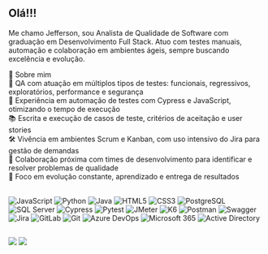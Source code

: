 ## Olá!!!
Me chamo Jefferson, sou Analista de Qualidade de Software com graduação em Desenvolvimento Full Stack. Atuo com testes manuais, automação e colaboração em ambientes ágeis, sempre buscando excelência e evolução.

📝 Sobre mim <br>
🎯 QA com atuação em múltiplos tipos de testes: funcionais, regressivos, exploratórios, performance e segurança <br>
🔄 Experiência em automação de testes com Cypress e JavaScript, otimizando o tempo de execução <br>
📚 Escrita e execução de casos de teste, critérios de aceitação e user stories <br>
🛠️ Vivência em ambientes Scrum e Kanban, com uso intensivo do Jira para gestão de demandas <br>
🤝 Colaboração próxima com times de desenvolvimento para identificar e resolver problemas de qualidade <br>
🚀 Foco em evolução constante, aprendizado e entrega de resultados

<div style="display: inline_block"><br>
  <img alt="JavaScript" src="https://img.shields.io/badge/JavaScript-F7DF1E?style=for-the-badge&amp;logo=javascript&amp;logoColor=black">
  <img alt="Python" src="https://img.shields.io/badge/Python-3776AB?style=for-the-badge&amp;logo=python&amp;logoColor=white">
  <img alt="Java" src="https://img.shields.io/badge/Java-007396?style=for-the-badge&amp;logo=java&amp;logoColor=white">
  <img alt="HTML5" src="https://img.shields.io/badge/HTML5-E34F26?style=for-the-badge&amp;logo=html5&amp;logoColor=white">
  <img alt="CSS3" src="https://img.shields.io/badge/CSS3-1572B6?style=for-the-badge&amp;logo=css3&amp;logoColor=white">
  <img alt="PostgreSQL" src="https://img.shields.io/badge/PostgreSQL-4169E1?style=for-the-badge&amp;logo=postgresql&amp;logoColor=white">
  <img alt="SQL Server" src="https://img.shields.io/badge/SQL_Server-CC2927?style=for-the-badge&amp;logo=microsoftsqlserver&amp;logoColor=white">
  <img alt="Cypress" src="https://img.shields.io/badge/Cypress-17202C?style=for-the-badge&amp;logo=cypress&amp;logoColor=white">
  <img alt="Pytest" src="https://img.shields.io/badge/Pytest-0A9EDC?style=for-the-badge&amp;logo=pytest&amp;logoColor=white">
  <img alt="JMeter" src="https://img.shields.io/badge/JMeter-D22128?style=for-the-badge&amp;logo=apachejmeter&amp;logoColor=white">
  <img alt="K6" src="https://img.shields.io/badge/K6-7D64FF?style=for-the-badge&amp;logo=k6&amp;logoColor=white">
  <img alt="Postman" src="https://img.shields.io/badge/Postman-FF6C37?style=for-the-badge&amp;logo=postman&amp;logoColor=white">
  <img alt="Swagger" src="https://img.shields.io/badge/Swagger-85EA2D?style=for-the-badge&amp;logo=swagger&amp;logoColor=black">
  <img alt="Jira" src="https://img.shields.io/badge/Jira-0052CC?style=for-the-badge&amp;logo=jira&amp;logoColor=white">
  <img alt="GitLab" src="https://img.shields.io/badge/GitLab-FC6D26?style=for-the-badge&amp;logo=gitlab&amp;logoColor=white">
  <img alt="Git" src="https://img.shields.io/badge/Git-F05032?style=for-the-badge&amp;logo=git&amp;logoColor=white">
  <img alt="Azure DevOps" src="https://img.shields.io/badge/Azure_DevOps-0078D7?style=for-the-badge&amp;logo=azuredevops&amp;logoColor=white">
  <img alt="Microsoft 365" src="https://img.shields.io/badge/Microsoft_365-D83B01?style=for-the-badge&amp;logo=microsoft&amp;logoColor=white">
  <img alt="Active Directory" src="https://img.shields.io/badge/Active_Directory-0078D4?style=for-the-badge&amp;logo=microsoft&amp;logoColor=white">
</div>

##

<div>
  <a href = "mailto:jefferson.luis.sandoval@gmail.com"><img src="https://img.shields.io/badge/-Gmail-%23333?style=for-the-badge&logo=gmail&logoColor=white" target="_blank"></a>
  <a href="https://www.linkedin.com/in/jefferson-sandoval-092b30b5" target="_blank"><img src="https://img.shields.io/badge/-LinkedIn-%230077B5?style=for-the-badge&logo=linkedin&logoColor=white" target="_blank"></a> 
  
</div>
